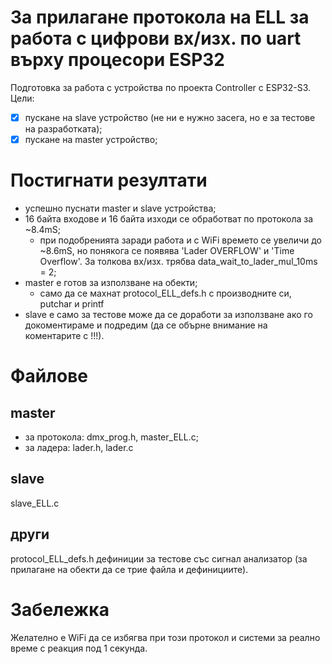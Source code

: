 # За прилагане протокола на ELL за работа с цифрови вх/изх. по uart върху процесори ESP32
Подготовка за работа с устройства по проекта Controller с ESP32-S3.  
Цели:
- [x] пускане на slave устройство (не ни е нужно засега, но е за тестове на разработката);
- [x] пускане на master устройство;
# Постигнати резултати
- успешно пуснати master и slave устройства;
- 16 байта входове и 16 байта изходи се обработват по протокола за ~8.4mS;
    - при подобренията заради работа и с WiFi времето се увеличи до ~8.6mS, но понякога се появява 'Lader OVERFLOW' и 'Time Overflow'. За толкова вх/изх. трябва data_wait_to_lader_mul_10ms = 2;
- master е готов за използване на обекти;
    - само да се махнат protocol_ELL_defs.h с производните си, putchar и printf
- slave е само за тестове може да се доработи за използване ако го докоментираме и подредим (да се обърне внимание на коментарите с !!!).
# Файлове
## master
- за протокола: dmx_prog.h, master_ELL.c;
- за ладера: lader.h, lader.c
## slave
slave_ELL.c
## други
protocol_ELL_defs.h дефиниции за тестове със сигнал анализатор (за прилагане на обекти да се трие файла и дефинициите).  
# Забележка
Желателно е WiFi да се избягва при този протокол и системи за реално време с реакция под 1 секунда.